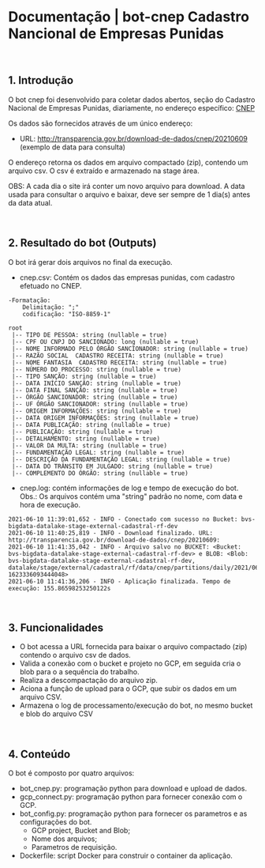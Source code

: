 # Documentação | bot-cnep Cadastro Nancional de Empresas Punidas

<br/>

## 1. Introdução

O bot cnep foi desenvolvido para coletar dados abertos, seção do Cadastro Nacional de Empresas Punidas, diariamente, no endereço específico: 
[CNEP](https://dados.gov.br/dataset/cnep)

Os dados são fornecidos através de um único endereço:

* URL: http://transparencia.gov.br/download-de-dados/cnep/20210609 (exemplo de data para consulta)

O endereço retorna os dados em arquivo compactado (zip), contendo um arquivo csv. O csv é extraído e armazenado na stage área.

OBS: A cada dia o site irá conter um novo arquivo para download. A data usada para consultar o arquivo e baixar, deve ser sempre de 1 dia(s) antes da data atual.

<br/>

## 2. Resultado do bot (Outputs)

O bot irá gerar dois arquivos no final da execução.

* cnep.csv: Contém os dados das empresas punidas, com cadastro efetuado no CNEP.

```
-Formatação:
    Delimitação: ";"
    codificação: "ISO-8859-1"

root
 |-- TIPO DE PESSOA: string (nullable = true)
 |-- CPF OU CNPJ DO SANCIONADO: long (nullable = true)
 |-- NOME INFORMADO PELO ÓRGÃO SANCIONADOR: string (nullable = true)
 |-- RAZÃO SOCIAL  CADASTRO RECEITA: string (nullable = true)
 |-- NOME FANTASIA  CADASTRO RECEITA: string (nullable = true)
 |-- NÚMERO DO PROCESSO: string (nullable = true)
 |-- TIPO SANÇÃO: string (nullable = true)
 |-- DATA INÍCIO SANÇÃO: string (nullable = true)
 |-- DATA FINAL SANÇÃO: string (nullable = true)
 |-- ÓRGÃO SANCIONADOR: string (nullable = true)
 |-- UF ÓRGÃO SANCIONADOR: string (nullable = true)
 |-- ORIGEM INFORMAÇÕES: string (nullable = true)
 |-- DATA ORIGEM INFORMAÇÕES: string (nullable = true)
 |-- DATA PUBLICAÇÃO: string (nullable = true)
 |-- PUBLICAÇÃO: string (nullable = true)
 |-- DETALHAMENTO: string (nullable = true)
 |-- VALOR DA MULTA: string (nullable = true)
 |-- FUNDAMENTAÇÃO LEGAL: string (nullable = true)
 |-- DESCRIÇÃO DA FUNDAMENTAÇÃO LEGAL: string (nullable = true)
 |-- DATA DO TRÂNSITO EM JULGADO: string (nullable = true)
 |-- COMPLEMENTO DO ÓRGÃO: string (nullable = true)
```

* cnep.log: contém informações de log e tempo de execução do bot.
Obs.: Os arquivos contém uma "string" padrão no nome, com data e hora de execução.

```log
2021-06-10 11:39:01,652 - INFO - Conectado com sucesso no Bucket: bvs-bigdata-datalake-stage-external-cadastral-rf-dev
2021-06-10 11:40:25,819 - INFO - Download finalizado. URL: http://transparencia.gov.br/download-de-dados/cnep/20210609: 
2021-06-10 11:41:35,042 - INFO - Arquivo salvo no BUCKET: <Bucket: bvs-bigdata-datalake-stage-external-cadastral-rf-dev> e BLOB: <Blob: bvs-bigdata-datalake-stage-external-cadastral-rf-dev, datalake/stage/external/cadastral/rf/data/cnep/partitions/daily/2021/06/20210610_113900_cnep.csv, 1623336093444048>
2021-06-10 11:41:36,206 - INFO - Aplicação finalizada. Tempo de execução: 155.86598253250122s
```

<br/>

## 3. Funcionalidades

* O bot acessa a URL fornecida para baixar o arquivo compactado (zip) contendo o arquivo csv de dados.
* Valida a conexão com o bucket e projeto no GCP, em seguida cria o blob para o a sequência do trabalho.
* Realiza a descompactação do arquivo zip.
* Aciona a função de upload para o GCP, que subir os dados em um arquivo CSV.
* Armazena o log de processamento/execução do bot, no mesmo bucket e blob do arquivo CSV

<br/>

## 4. Conteúdo

O bot é composto por quatro arquivos:

* bot_cnep.py: programação python para download e upload de dados.
* gcp_connect.py: programação python para fornecer conexão com o GCP.
* bot_config.py: programação python para fornecer os parametros e as configurações do bot.
    * GCP project, Bucket and Blob;
    * Nome dos arquivos;
    * Parametros de requisição.
* Dockerfile: script Docker para construir o container da aplicação.
